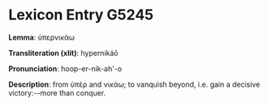 # Lexicon Entry G5245

**Lemma**: ὑπερνικάω

**Transliteration (xlit)**: hypernikáō

**Pronunciation**: hoop-er-nik-ah'-o

**Description**:
from ὑπέρ and νικάω; to vanquish beyond, i.e. gain a decisive victory:--more than conquer.

